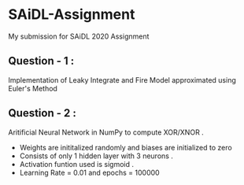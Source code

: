 # SAiDL-Assignment
My submission for SAiDL 2020 Assignment 

## Question - 1 :
Implementation of Leaky Integrate and Fire Model approximated using Euler's Method 

## Question - 2 :
Aritificial Neural Network in NumPy to compute XOR/XNOR .
- Weights are inititalized randomly and biases are initialized to zero
- Consists of only 1 hidden layer with 3 neurons .
- Activation funtion used is sigmoid .
- Learning Rate = 0.01 and epochs = 100000

